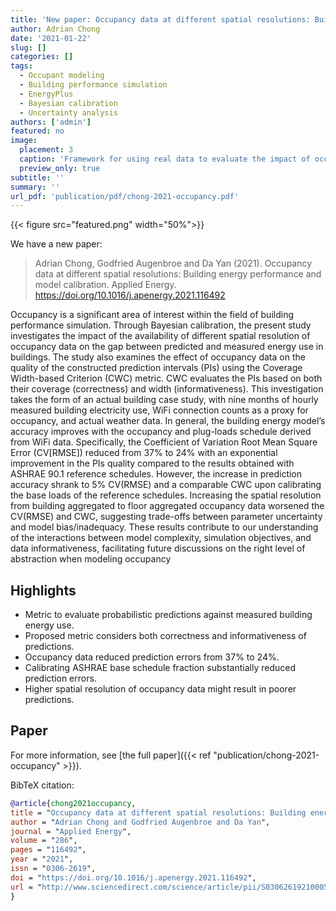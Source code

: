 ```yaml
---
title: 'New paper: Occupancy data at different spatial resolutions: Building energy performance and model calibration'
author: Adrian Chong
date: '2021-01-22'
slug: []
categories: []
tags:
  - Occupant modeling
  - Building performance simulation
  - EnergyPlus
  - Bayesian calibration
  - Uncertainty analysis
authors: ['admin']
featured: no
image:
  placement: 3
  caption: 'Framework for using real data to evaluate the impact of occupant presence on building energy simulation.'
  preview_only: true
subtitle: ''
summary: ''
url_pdf: 'publication/pdf/chong-2021-occupancy.pdf'
---
```


{{< figure src="featured.png" width="50%">}}

We have a new paper:

> Adrian Chong, Godfried Augenbroe and Da Yan (2021). 
> Occupancy data at different spatial resolutions: Building energy performance and model calibration.
> Applied Energy.
> <a href="https://doi.org/10.1016/j.apenergy.2021.116492"><i class="ai ai-doi"></i>https://doi.org/10.1016/j.apenergy.2021.116492</a>
> <a href="/publication/pdf/chong-2021-occupancy.pdf"><i class="fas fa-file-pdf"> </i></a>

Occupancy is a significant area of interest within the field of building performance simulation. Through Bayesian calibration, the present study investigates the impact of the availability of different spatial resolution of occupancy data on the gap between predicted and measured energy use in buildings. The study also examines the effect of occupancy data on the quality of the constructed prediction intervals (PIs) using the Coverage Width-based Criterion (CWC) metric. CWC evaluates the PIs based on both their coverage (correctness) and width (informativeness). This investigation takes the form of an actual building case study, with nine months of hourly measured building electricity use, WiFi connection counts as a proxy for occupancy, and actual weather data. In general, the building energy model’s accuracy improves with the occupancy and plug-loads schedule derived from WiFi data. Specifically, the Coefficient of Variation Root Mean Square Error (CV[RMSE]) reduced from 37\% to 24\% with an exponential improvement in the PIs quality compared to the results obtained with ASHRAE 90.1 reference schedules. However, the increase in prediction accuracy shrank to 5\% CV(RMSE) and a comparable CWC upon calibrating the base loads of the reference schedules. Increasing the spatial resolution from building aggregated to floor aggregated occupancy data worsened the CV(RMSE) and CWC, suggesting trade-offs between parameter uncertainty and model bias/inadequacy. These results contribute to our understanding of the interactions between model complexity, simulation objectives, and data informativeness, facilitating future discussions on the right level of abstraction when modeling occupancy

## Highlights

* Metric to evaluate probabilistic predictions against measured building energy use.
* Proposed metric considers both correctness and informativeness of predictions.
* Occupancy data reduced prediction errors from 37% to 24%.
* Calibrating ASHRAE base schedule fraction substantially reduced prediction errors.
* Higher spatial resolution of occupancy data might result in poorer predictions.

## Paper

For more information, see [the full paper]({{< ref "publication/chong-2021-occupancy" >}}).


BibTeX citation:

```bibtex
@article{chong2021occupancy,
title = "Occupancy data at different spatial resolutions: Building energy performance and model calibration",
author = "Adrian Chong and Godfried Augenbroe and Da Yan",
journal = "Applied Energy",
volume = "286",
pages = "116492",
year = "2021",
issn = "0306-2619",
doi = "https://doi.org/10.1016/j.apenergy.2021.116492",
url = "http://www.sciencedirect.com/science/article/pii/S0306261921000532"
}
```
